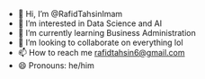 - 👋 Hi, I’m @RafidTahsinImam
- 👀 I’m interested in Data Science and AI
- 🌱 I’m currently learning Business Administration
- 💞️ I’m looking to collaborate on everything lol
- 📫 How to reach me rafidtahsin6@gmail.com
- 😄 Pronouns: he/him


<!---
RafidTahsinImam/RafidTahsinImam is a ✨ special ✨ repository because its `README.md` (this file) appears on your GitHub profile.
You can click the Preview link to take a look at your changes.
--->
